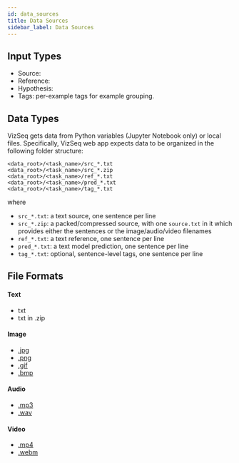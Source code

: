 ```yaml
---
id: data_sources
title: Data Sources
sidebar_label: Data Sources
---
```


## Input Types
- Source:
- Reference:
- Hypothesis:
- Tags: per-example tags for example grouping. 

## Data Types
VizSeq gets data from Python variables (Jupyter Notebook only) or local files. Specifically, VizSeq web app expects data
to be organized in the following folder structure:

```
<data_root>/<task_name>/src_*.txt
<data_root>/<task_name>/src_*.zip
<data_root>/<task_name>/ref_*.txt
<data_root>/<task_name>/pred_*.txt
<data_root>/<task_name>/tag_*.txt
```

where

- `src_*.txt`: a text source, one sentence per line
- `src_*.zip`: a packed/compressed source, with one `source.txt` in it which provides either the sentences or the image/audio/video filenames
- `ref_*.txt`: a text reference, one sentence per line
- `pred_*.txt`: a text model prediction, one sentence per line
- `tag_*.txt`: optional, sentence-level tags, one sentence per line


## File Formats

#### Text
- txt
- txt in .zip

#### Image
- [.jpg](https://en.wikipedia.org/wiki/JPEG)
- [.png](https://en.wikipedia.org/wiki/Portable_Network_Graphics)
- [.gif](https://en.wikipedia.org/wiki/GIF)
- [.bmp](https://en.wikipedia.org/wiki/BMP_file_format)

#### Audio
- [.mp3](https://en.wikipedia.org/wiki/MP3)
- [.wav](https://en.wikipedia.org/wiki/WAV)

#### Video
- [.mp4](https://en.wikipedia.org/wiki/MPEG-4_Part_14)
- [.webm](https://en.wikipedia.org/wiki/WebM)
